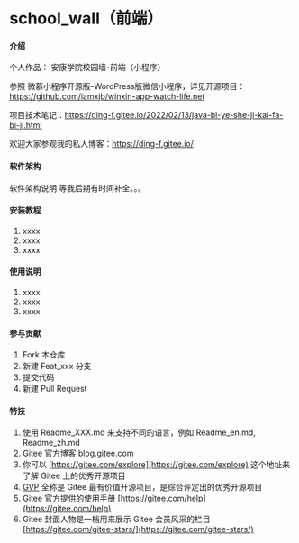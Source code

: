 # school_wall（前端）

#### 介绍
个人作品： 安康学院校园墙-前端（小程序）

参照 微慕小程序开源版-WordPress版微信小程序，详见开源项目：https://github.com/iamxjb/winxin-app-watch-life.net

项目技术笔记：https://ding-f.gitee.io/2022/02/13/java-bi-ye-she-ji-kai-fa-bi-ji.html

欢迎大家参观我的私人博客：https://ding-f.gitee.io/

#### 软件架构
软件架构说明
等我后期有时间补全。。。

#### 安装教程

1.  xxxx
2.  xxxx
3.  xxxx

#### 使用说明

1.  xxxx
2.  xxxx
3.  xxxx

#### 参与贡献

1.  Fork 本仓库
2.  新建 Feat_xxx 分支
3.  提交代码
4.  新建 Pull Request


#### 特技

1.  使用 Readme\_XXX.md 来支持不同的语言，例如 Readme\_en.md, Readme\_zh.md
2.  Gitee 官方博客 [blog.gitee.com](https://blog.gitee.com)
3.  你可以 [https://gitee.com/explore](https://gitee.com/explore) 这个地址来了解 Gitee 上的优秀开源项目
4.  [GVP](https://gitee.com/gvp) 全称是 Gitee 最有价值开源项目，是综合评定出的优秀开源项目
5.  Gitee 官方提供的使用手册 [https://gitee.com/help](https://gitee.com/help)
6.  Gitee 封面人物是一档用来展示 Gitee 会员风采的栏目 [https://gitee.com/gitee-stars/](https://gitee.com/gitee-stars/)
